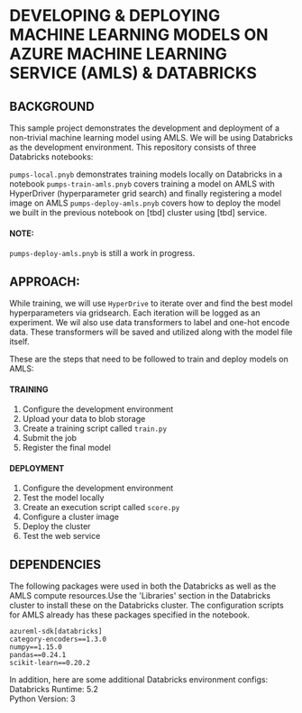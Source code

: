# DEVELOPING & DEPLOYING MACHINE LEARNING MODELS ON AZURE MACHINE LEARNING SERVICE (AMLS) & DATABRICKS

## BACKGROUND

This sample project demonstrates the development and deployment of a non-trivial machine learning model using AMLS. We will be using Databricks as the development environment. This repository consists of three Databricks notebooks:

`pumps-local.pnyb` demonstrates training models locally on Databricks in a notebook
`pumps-train-amls.pnyb` covers training a model on AMLS with HyperDriver (hyperparameter grid search) and finally registering a model image on AMLS
`pumps-deploy-amls.pnyb` covers how to deploy the model we built in the previous notebook on [tbd] cluster using [tbd] service.

#### NOTE: 
`pumps-deploy-amls.pnyb` is still a work in progress. 


## APPROACH:

While training, we will use `HyperDrive` to iterate over and find the best model hyperparameters via gridsearch. Each iteration will be logged as an experiment. We wil also use data transformers to label and one-hot encode data. These transformers will be saved and utilized along with the model file itself.

These are the steps that need to be followed to train and deploy models on AMLS:

#### TRAINING
1. Configure the development environment
2. Upload your data to blob storage
3. Create a training script called `train.py`
4. Submit the job
5. Register the final model

#### DEPLOYMENT
1. Configure the development environment
2. Test the model locally
3. Create an execution script called `score.py`
4. Configure a cluster image
5. Deploy the cluster
6. Test the web service

## DEPENDENCIES
The following packages were used in both the Databricks as well as the AMLS compute resources.Use the 'Libraries' section in the Databricks cluster to install these on the Databricks cluster. The configuration scripts for AMLS already has these packages specified in the notebook.  

```
azureml-sdk[databricks]
category-encoders==1.3.0
numpy==1.15.0
pandas==0.24.1
scikit-learn==0.20.2
```
In addition, here are some additional Databricks environment configs:   
Databricks Runtime: 5.2  
Python Version: 3

